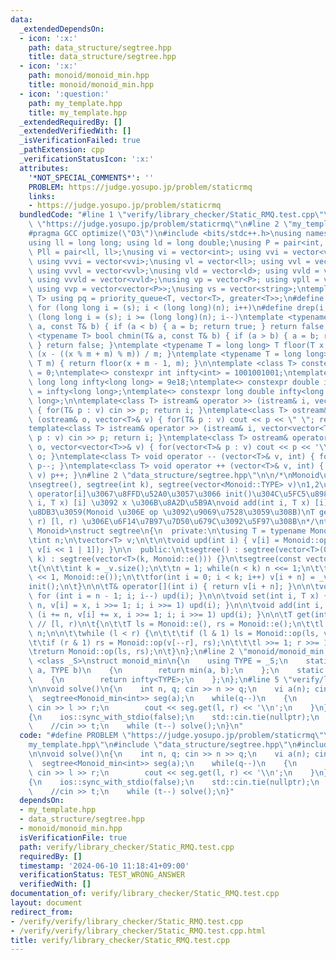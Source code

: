 ```yaml
---
data:
  _extendedDependsOn:
  - icon: ':x:'
    path: data_structure/segtree.hpp
    title: data_structure/segtree.hpp
  - icon: ':x:'
    path: monoid/monoid_min.hpp
    title: monoid/monoid_min.hpp
  - icon: ':question:'
    path: my_template.hpp
    title: my_template.hpp
  _extendedRequiredBy: []
  _extendedVerifiedWith: []
  _isVerificationFailed: true
  _pathExtension: cpp
  _verificationStatusIcon: ':x:'
  attributes:
    '*NOT_SPECIAL_COMMENTS*': ''
    PROBLEM: https://judge.yosupo.jp/problem/staticrmq
    links:
    - https://judge.yosupo.jp/problem/staticrmq
  bundledCode: "#line 1 \"verify/library_checker/Static_RMQ.test.cpp\"\n#define PROBLEM\
    \ \"https://judge.yosupo.jp/problem/staticrmq\"\n#line 2 \"my_template.hpp\"\n\
    #pragma GCC optimize(\"O3\")\n#include <bits/stdc++.h>\nusing namespace std;\n\
    using ll = long long; using ld = long double;\nusing P = pair<int, int>; using\
    \ Pll = pair<ll, ll>;\nusing vi = vector<int>; using vvi = vector<vector<int>>;\
    \ using vvvi = vector<vvi>;\nusing vl = vector<ll>; using vvl = vector<vector<ll>>;\
    \ using vvvl = vector<vvl>;\nusing vld = vector<ld>; using vvld = vector<vector<vld>>;\
    \ using vvvld = vector<vvld>;\nusing vp = vector<P>; using vpll = vector<Pll>;\
    \ using vvp = vector<vector<P>>;\nusing vs = vector<string>;\ntemplate <typename\
    \ T> using pq = priority_queue<T, vector<T>, greater<T>>;\n#define rep(i, s, n)\
    \ for (long long i = (s); i < (long long)(n); i++)\n#define drep(i, s, n) for\
    \ (long long i = (s); i >= (long long)(n); i--)\ntemplate <typename T> bool chmax(T&\
    \ a, const T& b) { if (a < b) { a = b; return true; } return false; }\ntemplate\
    \ <typename T> bool chmin(T& a, const T& b) { if (a > b) { a = b; return true;\
    \ } return false; }\ntemplate <typename T = long long> T floor(T x, T m) { return\
    \ (x - ((x % m + m) % m)) / m; }\ntemplate <typename T = long long> T ceil(T x,\
    \ T m) { return floor(x + m - 1, m); }\n\ntemplate <class T> constexpr T infty\
    \ = 0;\ntemplate<> constexpr int infty<int> = 1001001001;\ntemplate<> constexpr\
    \ long long infty<long long> = 9e18;\ntemplate<> constexpr double infty<double>\
    \ = infty<long long>;\ntemplate<> constexpr long double infty<long double> = infty<long\
    \ long>;\n\ntemplate<class T> istream& operator >> (istream& i, vector<T>& v)\
    \ { for(T& p : v) cin >> p; return i; }\ntemplate<class T> ostream& operator <<\
    \ (ostream& o, vector<T>& v) { for(T& p : v) cout << p << \" \"; return o; }\n\
    template<class T> istream& operator >> (istream& i, vector<vector<T>>& v) { for(vector<T>&\
    \ p : v) cin >> p; return i; }\ntemplate<class T> ostream& operator << (ostream&\
    \ o, vector<vector<T>>& v) { for(vector<T>& p : v) cout << p << '\\n'; return\
    \ o; }\ntemplate<class T> void operator -- (vector<T>& v, int) { for(T& p : v)\
    \ p--; }\ntemplate<class T> void operator ++ (vector<T>& v, int) { for(T& p :\
    \ v) p++; }\n#line 2 \"data_structure/segtree.hpp\"\n\n/*\nMonoid\u304C\u5FC5\u8981\
    \nsegtree(), segtree(int k), segtree(vector<Monoid::TYPE> v)\n1,2\u756A\u76EE\u306F\
    \ operator[i]\u3067\u8FFD\u52A0\u3057\u3066 init()\u304C\u5FC5\u8981\nvoid set(int\
    \ i, T x) [i] \u3092 x \u306B\u8A2D\u5B9A\nvoid add(int i, T x) [i] \u306B x \u3092\
    \u8DB3\u3059(Monoid \u306E op \u3092\u9069\u7528\u3059\u308B)\nT get(int l, int\
    \ r) [l, r) \u306E\u6F14\u7B97\u7D50\u679C\u3092\u5F97\u308B\n*/\ntemplate <class\
    \ Monoid>\nstruct segtree\n{\n  private:\n\tusing T = typename Monoid::TYPE;\n\
    \tint n;\n\tvector<T> v;\n\t\n\tvoid upd(int i) { v[i] = Monoid::op(v[i << 1],\
    \ v[i << 1 | 1]); }\n\n  public:\n\tsegtree() : segtree(vector<T>(0)){}\n\tsegtree(int\
    \ k) : segtree(vector<T>(k, Monoid::e())) {}\n\tsegtree(const vector<T>& _v)\n\
    \t{\n\t\tint k = _v.size();\n\t\tn = 1; while(n < k) n <<= 1;\n\t\tv = vector<T>(n\
    \ << 1, Monoid::e());\n\t\tfor(int i = 0; i < k; i++) v[i + n] = _v[i];\n\t\t\
    init();\n\t}\n\n\tT& operator[](int i) { return v[i + n]; }\n\n\tvoid init() {\
    \ for (int i = n - 1; i; i--) upd(i); }\n\n\tvoid set(int i, T x) { for (i +=\
    \ n, v[i] = x, i >>= 1; i; i >>= 1) upd(i); }\n\n\tvoid add(int i, T x) { for\
    \ (i += n, v[i] += x, i >>= 1; i; i >>= 1) upd(i); }\n\n\tT get(int l, int r)\
    \ // [l, r)\n\t{\n\t\tT ls = Monoid::e(), rs = Monoid::e();\n\t\tl += n; r +=\
    \ n;\n\n\t\twhile (l < r) {\n\t\t\tif (l & 1) ls = Monoid::op(ls, v[l++]);\n\t\
    \t\tif (r & 1) rs = Monoid::op(v[--r], rs);\n\t\t\tl >>= 1; r >>= 1;\n\t\t}\n\t\
    \treturn Monoid::op(ls, rs);\n\t}\n};\n#line 2 \"monoid/monoid_min.hpp\"\n\ntemplate\
    \ <class _S>\nstruct monoid_min\n{\n    using TYPE = _S;\n    static TYPE op(TYPE\
    \ a, TYPE b)\n    {\n        return min(a, b);\n    };\n    static TYPE e() \n\
    \    {\n        return infty<TYPE>;\n    };\n};\n#line 5 \"verify/library_checker/Static_RMQ.test.cpp\"\
    \n\nvoid solve()\n{\n    int n, q; cin >> n >> q;\n    vi a(n); cin >> a;\n  \
    \  segtree<Monoid_min<int>> seg(a);\n    while(q--)\n    {\n        int l, r;\
    \ cin >> l >> r;\n        cout << seg.get(l, r) << '\\n';\n    }\n}\n\nint main()\n\
    {\n    ios::sync_with_stdio(false);\n    std::cin.tie(nullptr);\n    int t = 1;\n\
    \    //cin >> t;\n    while (t--) solve();\n}\n"
  code: "#define PROBLEM \"https://judge.yosupo.jp/problem/staticrmq\"\n#include \"\
    my_template.hpp\"\n#include \"data_structure/segtree.hpp\"\n#include \"monoid/monoid_min.hpp\"\
    \n\nvoid solve()\n{\n    int n, q; cin >> n >> q;\n    vi a(n); cin >> a;\n  \
    \  segtree<Monoid_min<int>> seg(a);\n    while(q--)\n    {\n        int l, r;\
    \ cin >> l >> r;\n        cout << seg.get(l, r) << '\\n';\n    }\n}\n\nint main()\n\
    {\n    ios::sync_with_stdio(false);\n    std::cin.tie(nullptr);\n    int t = 1;\n\
    \    //cin >> t;\n    while (t--) solve();\n}"
  dependsOn:
  - my_template.hpp
  - data_structure/segtree.hpp
  - monoid/monoid_min.hpp
  isVerificationFile: true
  path: verify/library_checker/Static_RMQ.test.cpp
  requiredBy: []
  timestamp: '2024-06-10 11:18:41+09:00'
  verificationStatus: TEST_WRONG_ANSWER
  verifiedWith: []
documentation_of: verify/library_checker/Static_RMQ.test.cpp
layout: document
redirect_from:
- /verify/verify/library_checker/Static_RMQ.test.cpp
- /verify/verify/library_checker/Static_RMQ.test.cpp.html
title: verify/library_checker/Static_RMQ.test.cpp
---
```

